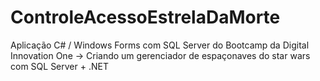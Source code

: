 # ControleAcessoEstrelaDaMorte
Aplicação C# / Windows Forms com SQL Server do Bootcamp da Digital Innovation One ->
Criando um gerenciador de espaçonaves do star wars com SQL Server + .NET 
